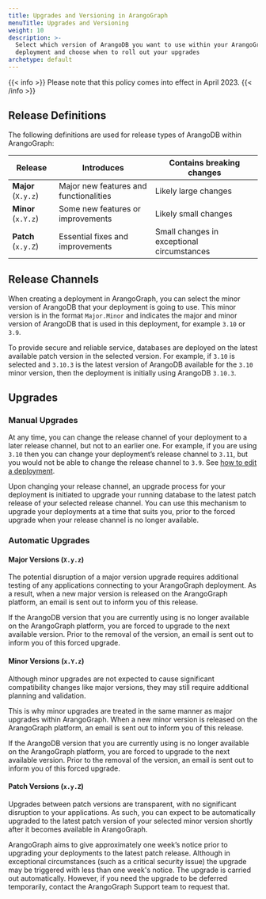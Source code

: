 ```yaml
---
title: Upgrades and Versioning in ArangoGraph
menuTitle: Upgrades and Versioning
weight: 10
description: >-
  Select which version of ArangoDB you want to use within your ArangoGraph
  deployment and choose when to roll out your upgrades
archetype: default
---
```

{{< info >}}
Please note that this policy comes into effect in April 2023.
{{< /info >}}

## Release Definitions

The following definitions are used for release types of ArangoDB within ArangoGraph:

| Release  | Introduces  | Contains breaking changes  |
|----------|-------------|----------------------------|
| **Major** (`X.y.z`) | Major new features and functionalities | Likely large changes |
| **Minor** (`x.Y.z`) | Some new features or improvements | Likely small changes |
| **Patch** (`x.y.Z`) | Essential fixes and improvements | Small changes in exceptional circumstances |

## Release Channels

When creating a deployment in ArangoGraph, you can select the minor version
of ArangoDB that your deployment is going to use. This minor version is in the
format `Major.Minor` and indicates the major and minor version of ArangoDB that
is used in this deployment, for example `3.10` or `3.9`.

To provide secure and reliable service, databases are deployed on the latest
available patch version in the selected version. For example, if `3.10` is
selected and `3.10.3` is the latest version of ArangoDB available for the `3.10`
minor version, then the deployment is initially using ArangoDB `3.10.3`.

## Upgrades

### Manual Upgrades

At any time, you can change the release channel of your deployment to a later
release channel, but not to an earlier one. For example, if you are using `3.10`
then you can change your deployment’s release channel to `3.11`, but you would
not be able to change the release channel to `3.9`.
See [how to edit a deployment](_index.md#how-to-edit-a-deployment).

Upon changing your release channel, an upgrade process for your deployment is
initiated to upgrade your running database to the latest patch release of your
selected release channel. You can use this mechanism to upgrade your deployments
at a time that suits you, prior to the forced upgrade when your release channel
is no longer available.

### Automatic Upgrades

#### Major Versions (`X.y.z`)

The potential disruption of a major version upgrade requires additional testing
of any applications connecting to your ArangoGraph deployment. As a result, when
a new major version is released on the ArangoGraph platform, an email is sent out
to inform you of this release.

If the ArangoDB version that you are currently using is no longer available on the
ArangoGraph platform, you are forced to upgrade to the next available version.
Prior to the removal of the version, an email is sent out to inform you of this
forced upgrade.

#### Minor Versions (`x.Y.z`)

Although minor upgrades are not expected to cause significant compatibility
changes like major versions, they may still require additional planning and
validation.

This is why minor upgrades are treated in the same manner as major upgrades
within ArangoGraph. When a new minor version is released on the ArangoGraph
platform, an email is sent out to inform you of this release.

If the ArangoDB version that you are currently using is no longer available on the
ArangoGraph platform, you are forced to upgrade to the next available version.
Prior to the removal of the version, an email is sent out to inform you of this
forced upgrade.

#### Patch Versions (`x.y.Z`)

Upgrades between patch versions are transparent, with no significant disruption
to your applications. As such, you can expect to be automatically upgraded to
the latest patch version of your selected minor version shortly after it becomes
available in ArangoGraph.

ArangoGraph aims to give approximately one week’s notice prior to upgrading your
deployments to the latest patch release. Although in exceptional circumstances
(such as a critical security issue) the upgrade may be triggered with less than
one week's notice.
The upgrade is carried out automatically. However, if you need the upgrade to be
deferred temporarily, contact the ArangoGraph Support team to request that.
